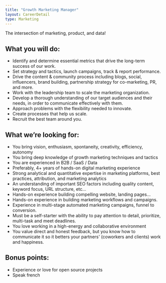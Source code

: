 ```yaml
---
title: "Growth Marketing Manager"
layout: CareerDetail
type: Marketing
---
```


The intersection of marketing, product, and data!

## What you will do:

- Identify and determine essential metrics that drive the long-term success of our work.
- Set strategy and tactics, launch campaigns, track & report performance.
- Drive the content & community process including blogs, social, influencers, brand building, partnership strategy for co-marketing, PR, and more.
- Work with the leadership team to scale the marketing organization.
- Develop a thorough understanding of our target audiences and their needs, in order to communicate effectively with them.
- Approach problems with the flexibility needed to innovate.
- Create processes that help us scale.
- Recruit the best team around you.

## What we’re looking for:

- You bring vision, enthusiasm, spontaneity, creativity, efficiency, autonomy
- You bring deep knowledge of growth marketing techniques and tactics
- You are experienced in B2B / SaaS / Data
- Preferably, 4+ years of hands-on digital marketing experience
- Strong analytical and quantitative expertise in marketing platforms, best practices, attribution, and marketing analytics
- An understanding of important SEO factors including quality content, keyword focus, URL structure, etc…
- Hands-on experience building compelling website, landing pages…
- Hands-on experience in building marketing workflows and campaigns.
- Experience in multi-stage automated marketing campaigns, funnel to conversion.
- Must be a self-starter with the ability to pay attention to detail, prioritize, multi-task and meet deadlines.
- You love working in a high-energy and collaborative environment
- You value direct and honest feedback, but you know how to communicate it so it betters your partners' (coworkers and clients) work and happiness.

## Bonus points:

- Experience or love for open source projects
- Speak french

